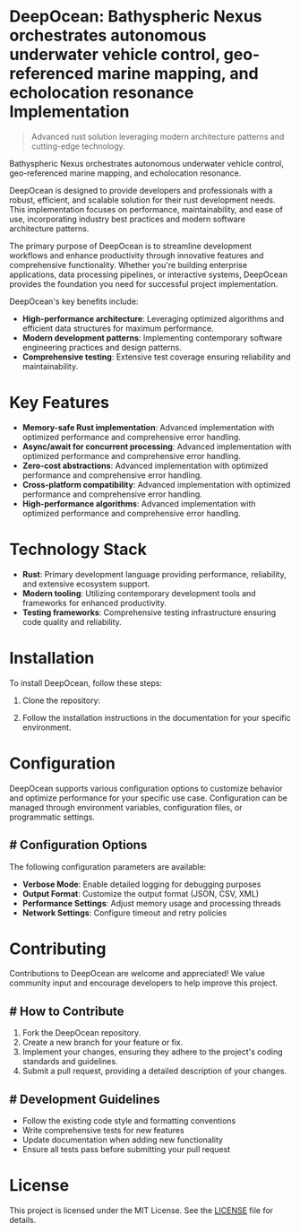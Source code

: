 <!-- fallback_DeepOcean_20250805202846_43942 -->

# DeepOcean: Bathyspheric Nexus orchestrates autonomous underwater vehicle control, geo-referenced marine mapping, and echolocation resonance Implementation
> Advanced rust solution leveraging modern architecture patterns and cutting-edge technology.

Bathyspheric Nexus orchestrates autonomous underwater vehicle control, geo-referenced marine mapping, and echolocation resonance.

DeepOcean is designed to provide developers and professionals with a robust, efficient, and scalable solution for their rust development needs. This implementation focuses on performance, maintainability, and ease of use, incorporating industry best practices and modern software architecture patterns.

The primary purpose of DeepOcean is to streamline development workflows and enhance productivity through innovative features and comprehensive functionality. Whether you're building enterprise applications, data processing pipelines, or interactive systems, DeepOcean provides the foundation you need for successful project implementation.

DeepOcean's key benefits include:

* **High-performance architecture**: Leveraging optimized algorithms and efficient data structures for maximum performance.
* **Modern development patterns**: Implementing contemporary software engineering practices and design patterns.
* **Comprehensive testing**: Extensive test coverage ensuring reliability and maintainability.

# Key Features

* **Memory-safe Rust implementation**: Advanced implementation with optimized performance and comprehensive error handling.
* **Async/await for concurrent processing**: Advanced implementation with optimized performance and comprehensive error handling.
* **Zero-cost abstractions**: Advanced implementation with optimized performance and comprehensive error handling.
* **Cross-platform compatibility**: Advanced implementation with optimized performance and comprehensive error handling.
* **High-performance algorithms**: Advanced implementation with optimized performance and comprehensive error handling.

# Technology Stack

* **Rust**: Primary development language providing performance, reliability, and extensive ecosystem support.
* **Modern tooling**: Utilizing contemporary development tools and frameworks for enhanced productivity.
* **Testing frameworks**: Comprehensive testing infrastructure ensuring code quality and reliability.

# Installation

To install DeepOcean, follow these steps:

1. Clone the repository:


2. Follow the installation instructions in the documentation for your specific environment.

# Configuration

DeepOcean supports various configuration options to customize behavior and optimize performance for your specific use case. Configuration can be managed through environment variables, configuration files, or programmatic settings.

## # Configuration Options

The following configuration parameters are available:

* **Verbose Mode**: Enable detailed logging for debugging purposes
* **Output Format**: Customize the output format (JSON, CSV, XML)
* **Performance Settings**: Adjust memory usage and processing threads
* **Network Settings**: Configure timeout and retry policies

# Contributing

Contributions to DeepOcean are welcome and appreciated! We value community input and encourage developers to help improve this project.

## # How to Contribute

1. Fork the DeepOcean repository.
2. Create a new branch for your feature or fix.
3. Implement your changes, ensuring they adhere to the project's coding standards and guidelines.
4. Submit a pull request, providing a detailed description of your changes.

## # Development Guidelines

* Follow the existing code style and formatting conventions
* Write comprehensive tests for new features
* Update documentation when adding new functionality
* Ensure all tests pass before submitting your pull request

# License

This project is licensed under the MIT License. See the [LICENSE](https://github.com/QOZU/DeepOcean/blob/main/LICENSE) file for details.
